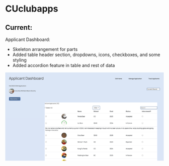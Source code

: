 # CUclubapps

## Current:

Applicant Dashboard:
- Skeleton arrangement for parts
- Added table header section, dropdowns, icons, checkboxes, and some styling
- Added accordion feature in table and rest of data

![Progress](progress.png)
